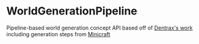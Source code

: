 # WorldGenerationPipeline
Pipeline-based world generation concept API based off of [Dentrax's work](https://github.com/Dentrax/TileMapGenerator) including generation steps from [Minicraft](https://github.com/MinicraftPlus/minicraft-plus-revived)
